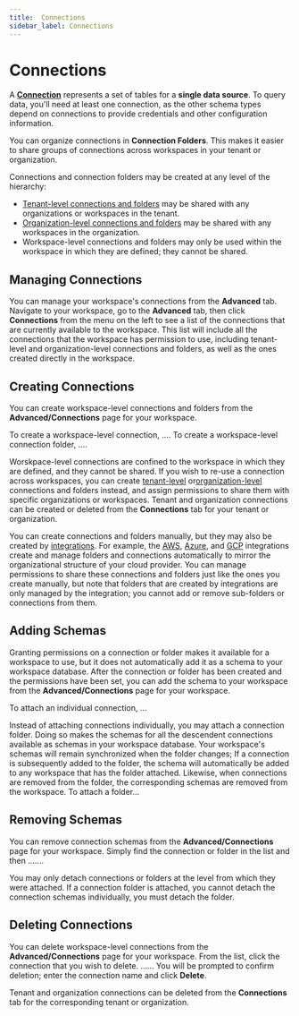 ```yaml
---
title:  Connections
sidebar_label: Connections
---
```


# Connections

A **[Connection](https://steampipe.io/docs/managing/connections)** represents a set of tables for a **single data source**.  To query data, you'll need at least one connection, as the other schema types depend on connections to provide credentials and other configuration information.

You can organize connections in **Connection Folders**. This makes it easier to share groups of connections across workspaces in your tenant or organization.

Connections and connection folders may be created at any level of the hierarchy:
- [Tenant-level connections and folders](/pipes/docs/tenants/connections.md) may be shared with any organizations or workspaces in the tenant.
- [Organization-level connections and folders](/pipes/docs/org-connections.md) may be shared with any workspaces in the organization.
- Workspace-level connections and folders may only be used within the workspace in which they are defined; they cannot be shared.



## Managing Connections

You can manage your workspace's connections from the **Advanced** tab.  Navigate to your workspace, go to the **Advanced** tab, then click **Connections** from the menu on the left to see a list of the connections that are currently available to the workspace.  This list will include all the connections that the workspace has permission to use, including tenant-level and organization-level connections and folders, as well as the ones created directly in the workspace.


## Creating Connections

You can create workspace-level connections and folders from the **Advanced/Connections** page for your workspace.

To create a workspace-level connection, ....
To create a workspace-level connection folder, ....

Worskpace-level connections are confined to the workspace in which they are defined, and they cannot be shared.  If you wish to re-use a connection across workspaces, you can create [tenant-level](/pipes/docs/tenants/connections.md) or[organization-level](/pipes/docs/org-connections.md) connections and folders instead, and assign permissions to share them with specific organizations or workspaces.  Tenant and organization connections can be created or deleted from the **Connections** tab for your tenant or organization.
 

You can create connections and folders manually, but they may also be created by [integrations](/pipes/docs/integrations/).  For example, the [AWS](/pipes/docs/integrations/aws), [Azure](/pipes/docs/integrations/azure), and [GCP](/pipes/docs/integrations/gcp) integrations create and manage folders and connections automatically to mirror the organizational structure of your cloud provider.  You can manage permissions to share these connections and folders just like the ones you create manually, but note that folders that are created by integrations are only managed by the integration; you cannot add or remove sub-folders or connections from them.


## Adding Schemas

Granting permissions on a connection or folder makes it available for a workspace to use, but it does not automatically add it as a schema to your workspace database.  After the connection or folder has been created and the permissions have been set, you can add the schema to your workspace from the **Advanced/Connections** page for your workspace.

To attach an individual connection, ...

Instead of attaching connections individually, you may attach a connection folder.  Doing so makes the schemas for all the descendent connections available as schemas in your workspace database.  Your workspace's schemas will remain synchronized when the folder changes;  If a connection is subsequently added to the folder, the schema will automatically be added to any workspace that has the folder attached.  Likewise, when connections are removed from the folder, the corresponding schemas are removed from the workspace.  To attach a folder...



## Removing Schemas
You can remove connection schemas from the **Advanced/Connections** page for your workspace.  Simply find the connection or folder in the list and then .......

You may only detach connections or folders at the level from which they were attached.  If a connection folder is attached, you cannot detach the connection schemas individually, you must detach the folder.


## Deleting Connections
You can delete workspace-level connections from the **Advanced/Connections** page for your workspace.  From the list, click the connection that you wish to delete.  ......  You will be prompted to confirm deletion; enter the connection name and click **Delete**.

Tenant and organization connections can be deleted from the **Connections** tab for the corresponding tenant or organization.